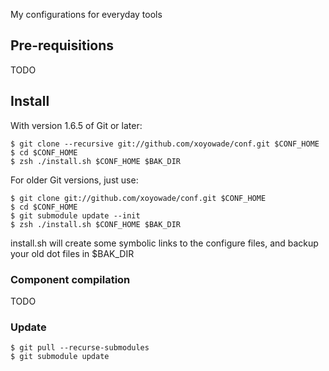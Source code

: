 My configurations for everyday tools

## Pre-requisitions

TODO

## Install

With version 1.6.5 of Git or later:

    $ git clone --recursive git://github.com/xoyowade/conf.git $CONF_HOME
    $ cd $CONF_HOME
    $ zsh ./install.sh $CONF_HOME $BAK_DIR

For older Git versions, just use:

    $ git clone git://github.com/xoyowade/conf.git $CONF_HOME
    $ cd $CONF_HOME
    $ git submodule update --init
    $ zsh ./install.sh $CONF_HOME $BAK_DIR

install.sh will create some symbolic links to the configure files, and backup your old dot files in $BAK_DIR

### Component compilation

TODO

### Update

	$ git pull --recurse-submodules
	$ git submodule update 
